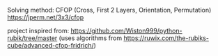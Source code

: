 
Solving method: CFOP (Cross, First 2 Layers, Orientation, Permutation)
https://jperm.net/3x3/cfop

project inspired from:
https://github.com/Wiston999/python-rubik/tree/master (uses algorithms from https://ruwix.com/the-rubiks-cube/advanced-cfop-fridrich/)

